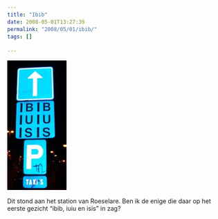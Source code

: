```yaml
---
title: "Ibib"
date: 2008-05-01T13:27:39
permalink: "2008/05/01/ibib/"
tags: []

---
```

[![Ibib](/images/blog/2008/05/ibib.jpg "ibib")](/images/blog/2008/05/ibib.jpg)

Dit stond aan het station van Roeselare. Ben ik de enige die daar op het eerste gezicht “ibib, iuiu en isis” in zag?
